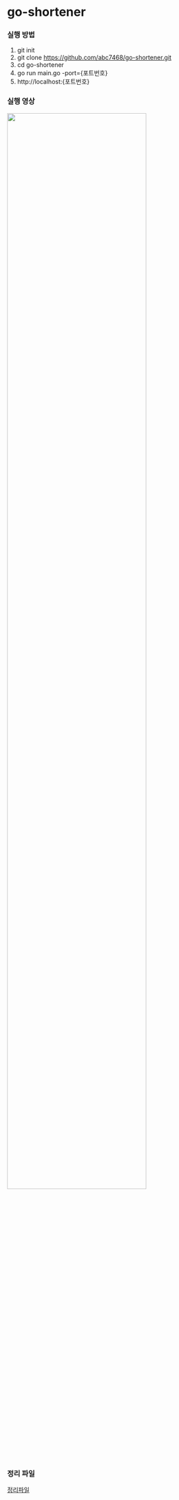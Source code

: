 # go-shortener

### 실행 방법
1. git init
2. git clone https://github.com/abc7468/go-shortener.git
3. cd go-shortener
4. go run main.go -port={포트번호}
5. http://localhost:{포트번호}

### 실행 영상
<img width="80%" src="https://user-images.githubusercontent.com/37099761/140400225-9a0da67d-fe6f-498d-b02d-f9481a708a9a.gif"/>


### 정리 파일
[정리파일](https://github.com/abc7468/go-shortener/files/7477271/_.pdf)
